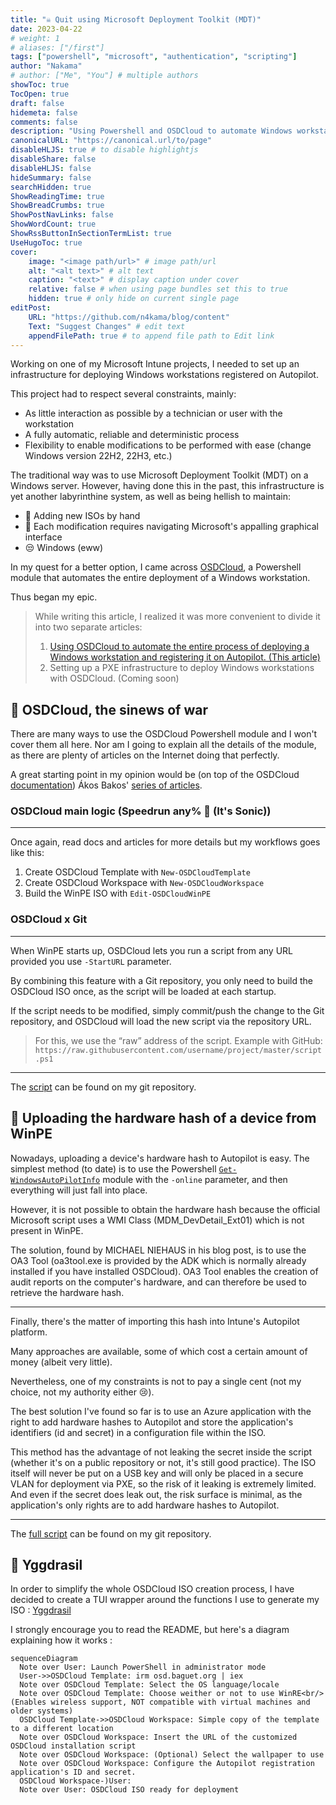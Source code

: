 ```yaml
---
title: "☠️ Quit using Microsoft Deployment Toolkit (MDT)"
date: 2023-04-22
# weight: 1
# aliases: ["/first"]
tags: ["powershell", "microsoft", "authentication", "scripting"]
author: "Nakama"
# author: ["Me", "You"] # multiple authors
showToc: true
TocOpen: true
draft: false
hidemeta: false
comments: false
description: "Using Powershell and OSDCloud to automate Windows workstation deployment instead of the archaic Microsoft Deployment Toolkit (MDT)"
canonicalURL: "https://canonical.url/to/page"
disableHLJS: true # to disable highlightjs
disableShare: false
disableHLJS: false
hideSummary: false
searchHidden: true
ShowReadingTime: true
ShowBreadCrumbs: true
ShowPostNavLinks: false
ShowWordCount: true
ShowRssButtonInSectionTermList: true
UseHugoToc: true
cover:
    image: "<image path/url>" # image path/url
    alt: "<alt text>" # alt text
    caption: "<text>" # display caption under cover
    relative: false # when using page bundles set this to true
    hidden: true # only hide on current single page
editPost:
    URL: "https://github.com/n4kama/blog/content"
    Text: "Suggest Changes" # edit text
    appendFilePath: true # to append file path to Edit link
---
```


Working on one of my Microsoft Intune projects, I needed to set up an infrastructure for deploying Windows workstations registered on Autopilot.

This project had to respect several constraints, mainly:
- As little interaction as possible by a technician or user with the workstation
- A fully automatic, reliable and deterministic process
- Flexibility to enable modifications to be performed with ease (change Windows version 22H2, 22H3, etc.)

The traditional way was to use Microsoft Deployment Toolkit (MDT) on a Windows server. However, having done this in the past, this infrastructure is yet another labyrinthine system, as well as being hellish to maintain:
- 🤢 Adding new ISOs by hand
- 🤮 Each modification requires navigating Microsoft's appalling graphical interface
- 😒 Windows (eww)

In my quest for a better option, I came across [OSDCloud](https://www.osdcloud.com/), a Powershell module that automates the entire deployment of a Windows workstation.

Thus began my epic.

> While writing this article, I realized it was more convenient to divide it into two separate articles: 
> 1. [Using OSDCloud to automate the entire process of deploying a Windows workstation and registering it on Autopilot. (This article)](https://blog.baguet.org/posts/quit-using-microsoft-deployment-toolkit)
> 2. Setting up a PXE infrastructure to deploy Windows workstations with OSDCloud. (Coming soon)

## 🙌 OSDCloud, the sinews of war

There are many ways to use the OSDCloud Powershell module and I won't cover them all here. Nor am I going to explain all the details of the module, as there are plenty of articles on the Internet doing that perfectly.

A great starting point in my opinion would be (on top of the OSDCloud [documentation](https://www.osdcloud.com/)) Ákos Bakos' [series of articles](https://akosbakos.ch/tag/osdcloud/).

### OSDCloud main logic (Speedrun any% 🦔 (It's Sonic))
---

Once again, read docs and articles for more details but my workflows goes like this:
1. Create OSDCloud Template with `New-OSDCloudTemplate`
2. Create OSDCloud Workspace with `New-OSDCloudWorkspace`
3. Build the WinPE ISO with `Edit-OSDCloudWinPE`

### OSDCloud x Git
---

When WinPE starts up, OSDCloud lets you run a script from any URL  provided you use `-StartURL` parameter.

By combining this feature with a Git repository, you only need to build the OSDCloud ISO once, as the script will be loaded at each startup.

If the script needs to be modified, simply commit/push the change to the Git repository, and OSDCloud will load the new script via the repository URL.

> For this, we use the “raw” address of the script. Example with GitHub: `https://raw.githubusercontent.com/username/project/master/script.ps1`

---

The [script](https://git.baguet.org/nakama/yggdrasil/src/branch/master/Install-Windows.ps1) can be found on my git repository.

## 🧠 Uploading the hardware hash of a device from WinPE

Nowadays, uploading a device's hardware hash to Autopilot is easy. The simplest method (to date) is to use the Powershell [`Get-WindowsAutoPilotInfo`](https://www.powershellgallery.com/packages/Get-WindowsAutoPilotInfo) module with the `-online` parameter, and then everything will just fall into place.

However, it is not possible to obtain the hardware hash because the official Microsoft script uses a WMI Class (MDM_DevDetail_Ext01) which is not present in WinPE.

The solution, found by MICHAEL NIEHAUS in his blog post, is to use the OA3 Tool (oa3tool.exe is provided by the ADK which is normally already installed if you have installed OSDCloud).
OA3 Tool enables the creation of audit reports on the computer's hardware, and can therefore be used to retrieve the hardware hash.

---

Finally, there's the matter of importing this hash into Intune's Autopilot platform.

Many approaches are available, some of which cost a certain amount of money (albeit very little).

Nevertheless, one of my constraints is not to pay a single cent (not my choice, not my authority either 😢).

The best solution I've found so far is to use an Azure application with the right to add hardware hashes to Autopilot and store the application's identifiers (id and secret) in a configuration file within the ISO.

This method has the advantage of not leaking the secret inside the script (whether it's on a public repository or not, it's still good practice). The ISO itself will never be put on a USB key and will only be placed in a secure VLAN for deployment via PXE, so the risk of it leaking is extremely limited. And even if the secret does leak out, the risk surface is minimal, as the application's only rights are to add hardware hashes to Autopilot.

---

The [full script](https://git.baguet.org/nakama/yggdrasil/src/branch/master/Upload-AutopilotHash.ps1) can be found on my git repository.

## 🌳 Yggdrasil

In order to simplify the whole OSDCloud ISO creation process, I have decided to create a TUI wrapper around the functions I use to generate my ISO : [Yggdrasil](https://git.baguet.org/nakama/yggdrasil/)

I strongly encourage you to read the README, but here's a diagram explaining how it works :

```mermaid
sequenceDiagram
  Note over User: Launch PowerShell in administrator mode
  User->>OSDCloud Template: irm osd.baguet.org | iex
  Note over OSDCloud Template: Select the OS language/locale
  Note over OSDCloud Template: Choose weither or not to use WinRE<br/>(Enables wireless support, NOT compatible with virtual machines and older systems)
  OSDCloud Template->>OSDCloud Workspace: Simple copy of the template to a different location
  Note over OSDCloud Workspace: Insert the URL of the customized OSDCloud installation script
  Note over OSDCloud Workspace: (Optional) Select the wallpaper to use
  Note over OSDCloud Workspace: Configure the Autopilot registration application's ID and secret.
  OSDCloud Workspace-)User: 
  Note over User: OSDCloud ISO ready for deployment
```

